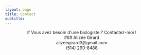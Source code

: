 ```yaml
---
layout: page
title: Contact
subtitle:
---
```


<div align="center"> # Vous avez besoin d'une biologiste ? Contactez-moi !
  
<div align="center">### Alizée Girard  
<div align="center">alizeegirard3@gmail.com  
<div align="center">(514) 290-8488
